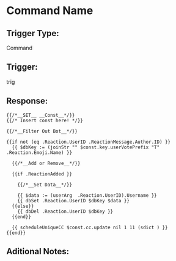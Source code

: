 # Command Name

## Trigger Type:

Command

## Trigger:

trig

## Response:

```
{{/*__SET__ __Const__*/}}
{{/* Insert const here! */}}

{{/*__Filter Out Bot__*/}}

{{if not (eq .Reaction.UserID .ReactionMessage.Author.ID) }}
  {{ $dbKey := (joinStr "" $const.key.userVotePrefix "T" .Reaction.Emoji.Name) }}

  {{/*__Add or Remove__*/}}

  {{if .ReactionAdded }}

    {{/*__Set Data__*/}}

    {{ $data := (userArg  .Reaction.UserID).Username }}
    {{ dbSet .Reaction.UserID $dbKey $data }}
  {{else}}
    {{ dbDel .Reaction.UserID $dbKey }}
  {{end}}

  {{ scheduleUniqueCC $const.cc.update nil 1 11 (sdict ) }}
{{end}}
```

## Aditional Notes:
